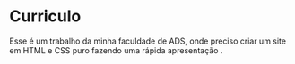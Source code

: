 # Curriculo
Esse é um trabalho da minha faculdade de ADS, onde preciso criar um site em HTML e CSS puro fazendo uma rápida apresentação .
